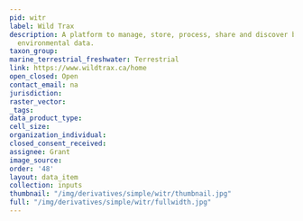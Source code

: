 ```yaml
---
pid: witr
label: Wild Trax
description: A platform to manage, store, process, share and discover biological and
  environmental data.
taxon_group: 
marine_terrestrial_freshwater: Terrestrial
link: https://www.wildtrax.ca/home
open_closed: Open
contact_email: na
jurisdiction: 
raster_vector: 
_tags: 
data_product_type: 
cell_size: 
organization_individual: 
closed_consent_received: 
assignee: Grant
image_source: 
order: '48'
layout: data_item
collection: inputs
thumbnail: "/img/derivatives/simple/witr/thumbnail.jpg"
full: "/img/derivatives/simple/witr/fullwidth.jpg"
---
```

